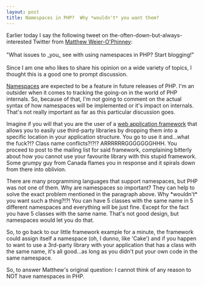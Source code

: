 ```yaml
--- 
layout: post
title: Namespaces in PHP?  Why *wouldn't* you want them?
---
```

<p>
Earlier today I say the following tweet on the-often-down-but-always-interested Twitter from <a href="http://weierophinney.net/matthew/">Matthew Weier-O'Phinney</a>:
<br /><br />
"What issues to _you_ see with using namespaces in PHP? Start blogging!"
<br /><br />
Since I am one who likes to share his opinion on a wide variety of topics, I thought this is a good one to prompt discussion.
</p>
<p>
<a href="http://en.wikipedia.org/wiki/Namespaces">Namespaces</a> are expected to be a feature in future releases of PHP.  I'm an outsider when it comes to tracking the going-on in the world of PHP internals.  So, because of that, I'm not going to comment on the actual syntax of how namespaces will be implemented or it's impact on internals.  That's not really important as far as this particular discussion goes.
</p>
<p>
Imagine if you will that you are the user of a <a href="http://cakephp.org">web application framework</a> that allows you to easily use third-party libraries by dropping them into a specific location in your application structure.  You go to use it and...what the fuck?!? Class name conflicts?!?!? ARRRRRRGGGGGGGHHH.  You proceed to post to  the mailing list for said framework, complaining bitterly about how you cannot use your favourite library with this stupid framework.  Some grumpy guy from Canada flames you in response and it spirals down from there into oblivion.
</p>
<p>
There are many programming languages that support namespaces, but PHP was not one of them.  Why are namespaces so important?  They can help to solve the exact problem mentioned in the paragraph above.  Why *wouldn't* you want such a thing?!?!  You can have 5 classes with the same name in 5 different namespaces and everything will be just fine.  Except for the fact you have 5 classes with the same name.  That's not good design, but namespaces would let you do that.
</p>
<p>
So, to go back to our little framework example for a minute, the framework could assign itself a namespace (oh, I dunno, like 'Cake') and if you happen to want to use a 3rd-party library with your application that has a class with the same name, it's all good...as long as you didn't put your own code in the same namespace.
</p>
<p>
So, to answer Matthew's original question:  I cannot think of any reason to NOT have namespaces in PHP.
</p>
